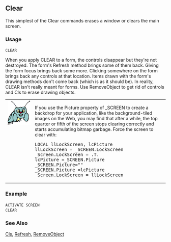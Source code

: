 ## Clear

This simplest of the Clear commands erases a window or clears the main screen.

### Usage

```foxpro
CLEAR
```

When you apply CLEAR to a form, the controls disappear but they're not destroyed. The form's Refresh method brings some of them back. Giving the form focus brings back some more. Clicking somewhere on the form brings back any controls at that location. Items drawn with the form's drawing methods don't come back (which is as it should be). In reality, CLEAR isn't really meant for forms. Use RemoveObject to get rid of controls and Cls to erase drawing objects.

<table>
<tr>
  <td width="17%" valign="top">
<img width="95" height="78" src="bug.gif">
  </td>
  <td width=83%>
  <p>If you use the Picture property of _SCREEN to create a backdrop for your application, like the background-tiled images on the Web, you may find that after a while, the top quarter or fifth of the screen stops clearing correctly and starts accumulating bitmap garbage. Force the screen to clear with:</p>
<pre>LOCAL llLockScreen, lcPicture
llLockScreen = _SCREEN.LockScreen
_Screen.LockScreen = .T.
lcPicture =_SCREEN.Picture
_SCREEN.Picture=&quot;&quot;
_SCREEN.Picture =lcPicture
_Screen.LockScreen = llLockScreen</pre>
  </td>
 </tr>
</table>

### Example

```foxpro
ACTIVATE SCREEN
CLEAR
```
### See Also

[Cls](s4g443.md), [Refresh](s4g616.md), [RemoveObject](s4g474.md)